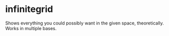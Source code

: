 # infinitegrid

Shows everything you could possibly want in the given space, theoretically. Works in multiple bases.
